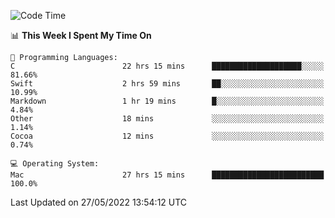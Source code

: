 
<!--START_SECTION:waka-->
![Code Time](http://img.shields.io/badge/Code%20Time-0%20secs-blue)

📊 **This Week I Spent My Time On** 

```text
💬 Programming Languages: 
C                        22 hrs 15 mins      ████████████████████░░░░░   81.66% 
Swift                    2 hrs 59 mins       ██░░░░░░░░░░░░░░░░░░░░░░░   10.99% 
Markdown                 1 hr 19 mins        █░░░░░░░░░░░░░░░░░░░░░░░░   4.84% 
Other                    18 mins             ░░░░░░░░░░░░░░░░░░░░░░░░░   1.14% 
Cocoa                    12 mins             ░░░░░░░░░░░░░░░░░░░░░░░░░   0.74%

💻 Operating System: 
Mac                      27 hrs 15 mins      █████████████████████████   100.0%

```


 Last Updated on 27/05/2022 13:54:12 UTC
<!--END_SECTION:waka-->
